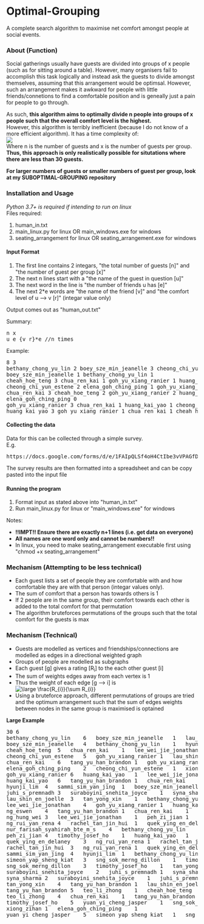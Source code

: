 # Optimal-Grouping
A complete search algorithm to maximise net comfort amongst people at social events.

<h3>About (Function)</h3>
Social gatherings usually have guests are divided into groups of x people (such as for sitting around a table). However, many organisers fail to accomplish this task logically and instead ask the guests to divide amongst themselves, assuming that this arrangement would be optimsal. However, such an arrangement makes it awkward for people with little friends/connetions to find a comfortable position and is geneally just a pain for people to go through.<br>

As such, <b>this algorithm aims to optimally divide n people into groups of x people such that the overall comfort level is the highest.</b>
<br>
However, this algorithm is terribly inefficient (because I do not know of a more efficient algorithm). It has a time complexity of: <br>
<img src="http://chart.apis.google.com/chart?cht=tx&chl=O(\frac{n!}{x!^{\frac{n}{x}}})"><br>
Where n is the number of guests and x is the number of guests per group. <br>
<b>Thus, this approach is only realistically possible for situtations where there are less than 30 guests.</b>

<b>For larger numbers of guests or smaller numbers of guest per group, look at my SUBOPTIMAL-GROUPING repository</b><br>

<h3>Installation and Usage</h3>
<i>Python 3.7+ is required if intending to run on linux</i><br>
Files required:
<ol>
  <li>human_in.txt</li>
  <li>main_linux.py for linux OR main_windows.exe for windows</li>
  <li>seating_arrangement for linux OR seating_arrangement.exe for windows</li>
</ol>

<h4>Input Format</h4>
<ol>
  <li>The first line contains 2 integars, "the total number of guests [n]" and "the number of guest per group [x]"</li>
  <li>The next n lines start with a "the name of the guest in question [u]"</li>
  <li>The next word in the line is "the number of friends u has [e]"</li>
  <li>The next 2*e words are "the name of the friend [v]" and "the comfort level of u --> v [r]" (integar value only)</li>
</ol>

Output comes out as "human_out.txt"<br>

Summary:
<pre>
n x
u e {v r}*e //n times
</pre>
Example:
<pre>
8 3
bethany_chong_yu_lin 2 boey_sze_min_jeanelle 3 cheong_chi_yun_estene 1
boey_sze_min_jeanelle 1 bethany_chong_yu_lin 1
cheah_hoe_teng 3 chua_ren_kai 1 goh_yu_xiang_ranier 1 huang_kai_yao 1
cheong_chi_yun_estene 2 elena_goh_ching_ping 1 goh_yu_xiang_ranier 1
chua_ren_kai 3 cheah_hoe_teng 2 goh_yu_xiang_ranier 2 huang_kai_yao 2
elena_goh_ching_ping 0
goh_yu_xiang_ranier 3 chua_ren_kai 1 huang_kai_yao 1 cheong_chi_yun_estene 1
huang_kai_yao 3 goh_yu_xiang_ranier 1 chua_ren_kai 1 cheah_hoe_teng 1
</pre>
  
<h4>Collecting the data</h4>
Data for this can be collected through a simple survey.<br>
E.g.
<pre>https://docs.google.com/forms/d/e/1FAIpQLSf4oH4CtIbe3vVPAGfDO4xeAFMzXXen8OvSN6lIEeLMYj5WDg/viewform</pre>

The survey results are then formatted into a spreadsheet and can be copy pasted into the input file

<h4>Running the program</h4>
<ol>
  <li>Format input as stated above into "human_in.txt"</li>
  <li>Run main_linux.py for linux or "main_windows.exe" for windows</li>
</ol>
Notes:<br>
<ul>
  <li><b> !!IMPT!! Ensure there are exactly n+1 lines (i.e. get data on everyone)</b></li>
  <li><b>All names are one word only and cannot be numbers!! </b></li>
  <li>In linux, you need to make seating_arrangement executable first using "chmod +x seating_arrangement"</li>
</ul>

<h3>Mechanism (Attempting to be less technical)</h3>
<ul>
  <li>Each guest lists a set of people they are comfortable with and how comfortable they are with that person (integar values only).</li>
  <li>The sum of comfort that a person has towards others is 1</li>
  <li>If 2 people are in the same group, their comfort towards each other is added to the total comfort for that permutation</li>
  <li>The algorithm bruteforces permutations of the groups such that the total comfort for the guests is max</li>
 </ul>
 
 <h3>Mechanism (Technical)</h3>
<ul>
  <li>Guests are modelled as vertices and friendships/connections are modelled as edges in a directional weighted graph</li>
  <li>Groups of people are modelled as subgraphs</li>
  <li>Each guest [g] gives a rating [R<sub>i</sub>] to the each other guest [i]</li>
  <li>The sum of weights edges away from each vertex is 1</li>
  <li>Thus the weight of each edge [g --> i] is 
  <img src="https://latex.codecogs.com/svg.latex?\dpi{300}&space;\large&space;\frac{R_{i}}{\sum&space;R_{i}}" title="\large \frac{R_{i}}{\sum R_{i}}" /></li>
  <li>Using a bruteforce approach, different permutations of groups are tried and the optimum arrangement such that the sum of edges weights between nodes in the same group is maximised is optained</li>
</ul>

<b>Large Example</b>
<pre>
30 6
bethany_chong_yu_lin	6	boey_sze_min_jeanelle	1	lau_shin_en_joelle	1	nur_farisah_syahirah_bte_m_s	1	tan_yong_xin	1	hyunji_lim	1	sammi_sim_yan_jing	1
boey_sze_min_jeanelle	4	bethany_chong_yu_lin	1	hyunji_lim	1	sammi_sim_yan_jing	1	nur_farisah_syahirah_bte_m_s	1				
cheah_hoe_teng	5	chua_ren_kai	1	lee_wei_jie_jonathan	1	peh_zi_jian	1	yuan_yi_cheng_jasper	1	timothy_josef_ho	1		
cheong_chi_yun_estene	5	goh_yu_xiang_ranier	1	lau_shin_en_joelle	1	quek_ying_en_delaney	1	rachel_tan_jin_hui	1	ng_rui_yan_rena	1		
chua_ren_kai	6	tang_yu_han_brandon	1	goh_yu_xiang_ranier	1	cheah_hoe_teng	1	huang_kai_yao	1	ng_eswen	1	teo_li_zhong	1
elena_goh_ching_ping	2	cheong_chi_yun_estene	1	xiong_zihan	1								
goh_yu_xiang_ranier	6	huang_kai_yao	1	lee_wei_jie_jonathan	1	simeon_yap_sheng_kiat	1	sng_sok_merng_dillon	1	simeon_yap_sheng_kiat	1	chua_ren_kai	1
huang_kai_yao	6	tang_yu_han_brandon	1	chua_ren_kai	1	goh_yu_xiang_ranier	1	ng_hung_wei	1	timothy_josef_ho	1	lee_wei_jie_jonathan	1
hyunji_lim	4	sammi_sim_yan_jing	1	boey_sze_min_jeanelle	1	bethany_chong_yu_lin	1	nur_farisah_syahirah_bte_m_s	1				
juhi_s_premnadh	3	suraboyini_snehita_joyce	1	syna_sharma	1	bethany_chong_yu_lin	1						
lau_shin_en_joelle	3	tan_yong_xin	1	bethany_chong_yu_lin	1	ng_eswen	1						
lee_wei_jie_jonathan	4	goh_yu_xiang_ranier	1	huang_kai_yao	1	simeon_yap_sheng_kiat	1	sng_sok_merng_dillon	1				
ng_eswen	4	tang_yu_han_brandon	1	chua_ren_kai	1	tan_yong_xin	1	lau_shin_en_joelle	1				
ng_hung_wei	3	lee_wei_jie_jonathan	1	peh_zi_jian	1	sng_sok_merng_dillon	1						
ng_rui_yan_rena	4	rachel_tan_jin_hui	1	quek_ying_en_delaney	1	cheong_chi_yun_estene	1	peh_zi_jian	1				
nur_farisah_syahirah_bte_m_s	4	bethany_chong_yu_lin	1	boey_sze_min_jeanelle	1	hyunji_lim	1	sammi_sim_yan_jing	1				
peh_zi_jian	4	timothy_josef_ho	1	huang_kai_yao	1	lee_wei_jie_jonathan	1	ng_rui_yan_rena	1				
quek_ying_en_delaney	3	ng_rui_yan_rena	1	rachel_tan_jin_hui	1	cheong_chi_yun_estene	1						
rachel_tan_jin_hui	3	ng_rui_yan_rena	1	quek_ying_en_delaney	1	cheong_chi_yun_estene	1						
sammi_sim_yan_jing	4	hyunji_lim	1	bethany_chong_yu_lin	1	boey_sze_min_jeanelle	1	nur_farisah_syahirah_bte_m_s	1				
simeon_yap_sheng_kiat	3	sng_sok_merng_dillon	1	timothy_josef_ho	1	teo_li_zhong	1						
sng_sok_merng_dillon	3	timothy_josef_ho	1	tan_yong_xin	1	simeon_yap_sheng_kiat	1						
suraboyini_snehita_joyce	2	juhi_s_premnadh	1	syna_sharma	1								
syna_sharma	2	suraboyini_snehita_joyce	1	juhi_s_premnadh	1								
tan_yong_xin	4	tang_yu_han_brandon	1	lau_shin_en_joelle	1	ng_eswen	1	bethany_chong_yu_lin	1				
tang_yu_han_brandon	5	teo_li_zhong	1	cheah_hoe_teng	1	chua_ren_kai	1	goh_yu_xiang_ranier	1	ng_eswen	1		
teo_li_zhong	4	chua_ren_kai	1	tang_yu_han_brandon	1	timothy_josef_ho	1	cheah_hoe_teng	1				
timothy_josef_ho	5	yuan_yi_cheng_jasper	1	sng_sok_merng_dillon	1	peh_zi_jian	1	lee_wei_jie_jonathan	1	huang_kai_yao	1		
xiong_zihan	1	elena_goh_ching_ping	1										
yuan_yi_cheng_jasper	5	simeon_yap_sheng_kiat	1	sng_sok_merng_dillon	1	teo_li_zhong	1	chua_ren_kai	1	cheah_hoe_teng	1		
</pre>

